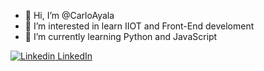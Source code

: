 - 👋 Hi, I’m @CarloAyala
- 👀 I’m interested in learn IIOT and Front-End develoment
- 🌱 I’m currently learning Python and JavaScript


[![Linkedin](https://i.stack.imgur.com/gVE0j.png) LinkedIn](www.linkedin.com/in/carlo98)
&nbsp;
<!---
CarloAyala/CarloAyala is a ✨ special ✨ repository because its `README.md` (this file) appears on your GitHub profile.
You can click the Preview link to take a look at your changes.
--->
